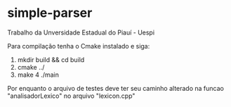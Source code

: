 # simple-parser
Trabalho da Unversidade Estadual do Piauí - Uespi

Para compilação tenha o Cmake instalado e siga:
1. mkdir build && cd build
2. cmake ../
3. make
4 ./main

Por enquanto o arquivo de testes deve ter seu caminho alterado na funcao "analisadorLexico" no arquivo "lexicon.cpp"
